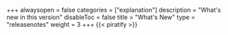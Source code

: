 +++
alwaysopen = false
categories = ["explanation"]
description = "What's new in this version"
disableToc = false
title = "What's New"
type = "releasenotes"
weight = 3
+++
{{< piratify >}}